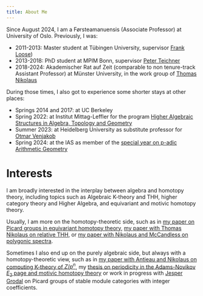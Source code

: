 ```yaml
---
title: About Me
---
```


Since August 2024, I am a Førsteamanuensis (Associate Professor) at University of Oslo. Previously, I was:

* 2011-2013: Master student at Tübingen University, supervisor [Frank Loose](https://www.math.uni-tuebingen.de/en/research-chairs/maphy/people-1/frankloose/frankloose))
* 2013-2018: PhD student at MPIM Bonn, supervisor [Peter Teichner](https://people.mpim-bonn.mpg.de/teichner/Math/)
* 2018-2024: Akademischer Rat auf Zeit (comparable to non tenure-track Assistant Professor) at Münster University, in the work group of [Thomas Nikolaus](https://www.uni-muenster.de/IVV5WS/WebHop/user/nikolaus/index.html)

During those times, I also got to experience some shorter stays at other places:

* Springs 2014 and 2017: at UC Berkeley
* Spring 2022: at Institut Mittag-Leffler for the program [Higher Algebraic Structures in Algebra, Topology and Geometry](https://www.mittag-leffler.se/activities/higher-algebraic-structures-in-algebra-topology-and-geometry/)
* Summer 2023: at Heidelberg University as substitute professor for [Otmar Venjakob](https://www.mathi.uni-heidelberg.de/~venjakob/)
* Spring 2024: at the IAS as member of the [special year on p-adic Arithmetic Geometry](https://www.ias.edu/math/events/sp-p-adic-arithmetic-geometry)

# Interests

I am broadly interested in the interplay between algebra and homotopy theory, including topics such as Algebraic K-theory and THH, higher category theory and Higher Algebra, and equivariant and motivic homotopy theory.

Usually, I am more on the homotopy-theoretic side, such as in [my paper on Picard groups in equivariant homotopy theory](https://arxiv.org/abs/2008.05551), [my paper with Thomas Nikolaus on relative THH](https://arxiv.org/abs/1907.03477), or [my paper with Nikolaus and McCandless on polygonic spectra](https://arxiv.org/abs/2302.07686). 

Sometimes I also end up on the purely algebraic side, but always with a homotopy-theoretic view, such as in [my paper with Antieau and Nikolaus on computing K-theory of $Z/p^n$](https://arxiv.org/pdf/2405.04329), my [thesis on periodicity in the Adams-Novikov $E_2$ page and motivic homotopy theory](/files/thesis_krause.pdf) or work in progress with [Jesper Grodal](https://web.math.ku.dk/~jg/) on Picard groups of stable module categories with integer coefficients.
